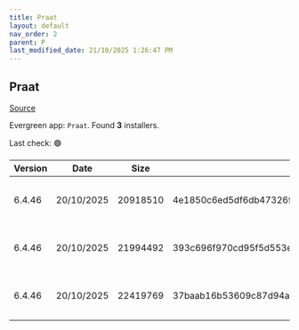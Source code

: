 ```yaml
---
title: Praat
layout: default
nav_order: 2
parent: P
last_modified_date: 21/10/2025 1:26:47 PM
---
```


## Praat

[Source](https://www.fon.hum.uva.nl/praat/)

Evergreen app: `Praat`. Found **3** installers.

Last check: 🟢

| Version | Date       | Size     | Sha256                                                           | Architecture | InstallerType | Type | URI                                                                                                                                                                                          |
| ------- | ---------- | -------- | ---------------------------------------------------------------- | ------------ | ------------- | ---- | -------------------------------------------------------------------------------------------------------------------------------------------------------------------------------------------- |
| 6.4.46  | 20/10/2025 | 20918510 | 4e1850c6ed5df6db47326f1d341aaef00fd9262b5183bc954c9164186f3f8ce7 | ARM64        | Default       | zip  | [https://github.com/praat/praat.github.io/releases/download/v6.4.46/praat6446_win-arm64.zip](https://github.com/praat/praat.github.io/releases/download/v6.4.46/praat6446_win-arm64.zip)     |
| 6.4.46  | 20/10/2025 | 21994492 | 393c696f970cd95f5d553e0ed60268992bf85c0209fb4bbada4797c2afe6f7eb | x64          | Default       | zip  | [https://github.com/praat/praat.github.io/releases/download/v6.4.46/praat6446_win-intel64.zip](https://github.com/praat/praat.github.io/releases/download/v6.4.46/praat6446_win-intel64.zip) |
| 6.4.46  | 20/10/2025 | 22419769 | 37baab16b53609c87d94a76c7b0121dc4eac2d110deba88bb465f43ff41ea52d | x86          | Default       | zip  | [https://github.com/praat/praat.github.io/releases/download/v6.4.46/praat6446_win-intel32.zip](https://github.com/praat/praat.github.io/releases/download/v6.4.46/praat6446_win-intel32.zip) |
